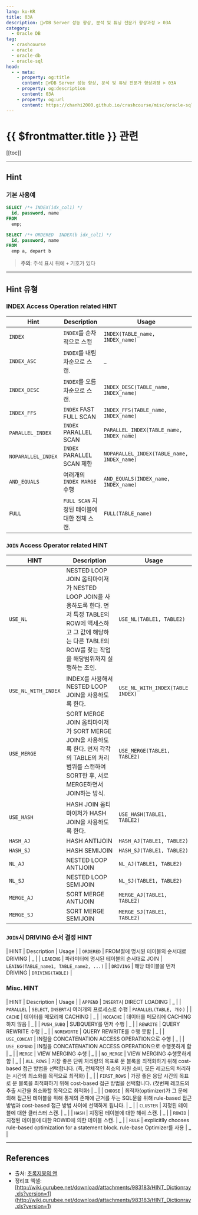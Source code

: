 ```yaml
---
lang: ko-KR
title: 03A
description: 🙆‍♂️DB Server 성능 향상, 분석 및 튜닝 전문가 향상과정 > 03A
category:
  - Oracle DB
tag: 
  - crashcourse
  - oracle
  - oracle-db
  - oracle-sql
head:
  - - meta:
    - property: og:title
      content: 🙆‍♂️DB Server 성능 향상, 분석 및 튜닝 전문가 향상과정 > 03A
    - property: og:description
      content: 03A
    - property: og:url
      content: https://chanhi2000.github.io/crashcourse/misc/oracle-sql-db-tuning/03a.html
---
```


# {{ $frontmatter.title }} 관련

[[toc]]

---

## Hint

### 기본 사용예

```sql
SELECT /*+ INDEX(idx_col1) */ 
  id, password, name
FROM 
  emp;

SELECT /*+ ORDERED  INDEX(b idx_col1) */ 
  id, password, name
FROM
  emp a, depart b
```
> __주의__: 주석 표시 뒤에 `+` 기호가 있다

---

## Hint 유형

### INDEX Access Operation related HINT

| Hint | Description | Usage |
| ---- | ------- | ----- |
| `INDEX` |  `INDEX`를 순차적으로 스캔 | `INDEX(TABLE_name, INDEX_name)` |
| `INDEX_ASC` | `INDEX`를 내림차순으로 스캔. | _ | 
| `INDEX_DESC` | `INDEX`를 오름차순으로 스캔. | `INDEX_DESC(TABLE_name, INDEX_name)` |
| `INDEX_FFS` | `INDEX` FAST FULL SCAN | `INDEX_FFS(TABLE_name, INDEX_name)` |
| `PARALLEL_INDEX` | `INDEX` PARALLEL SCAN | `PARALLEL_INDEX(TABLE_name, INDEX_name)` |
| `NOPARALLEL_INDEX` | `INDEX` PARALLEL SCAN 제한 | `NOPARALLEL_INDEX(TABLE_name, INDEX_name)` |
| `AND_EQUALS` | 여러개의 `INDEX MARGE` 수행 | `AND_EQUALS(INDEX_name, INDEX_name)` |
| `FULL` | `FULL SCAN` 지정된 테이블에 대한 전체 스캔. | `FULL(TABLE_name)` |


### `JOIN` Access Operator related HINT

| HINT | Description | Usage |  
| ---- | ----------- | ----- |
| `USE_NL` | NESTED LOOP JOIN 옵티마이저가 NESTED LOOP JOIN을 사용하도록 한다. 먼저 특정 TABLE의 ROW에 액세스하고 그 값에 해당하는 다른 TABLE의 ROW를 찾는 작업을 해당범위까지 실행하는 조인. | `USE_NL(TABLE1, TABLE2)` |
| `USE_NL_WITH_INDEX` | INDEX를 사용해서 NESTED LOOP JOIN을 사용하도록 한다. |  `USE_NL_WITH_INDEX(TABLE  INDEX)` |
| `USE_MERGE` | SORT MERGE JOIN 옵티마이저가 SORT MERGE JOIN을 사용하도록 한다.  먼저 각각의 TABLE의 처리 범위를 스캔하여 SORT한 후, 서로 MERGE하면서 JOIN하는 방식. | `USE_MERGE(TABLE1, TABLE2)` |
| `USE_HASH` | HASH JOIN 옵티마이저가 HASH JOIN을 사용하도록 한다. | `USE_HASH(TABLE1, TABLE2)` |
| `HASH_AJ` | HASH ANTIJOIN | `HASH_AJ(TABLE1, TABLE2)` |
| `HASH_SJ` | HASH SEMIJOIN | `HASH_SJ(TABLE1, TABLE2)` |
| `NL_AJ` | NESTED LOOP ANTIJOIN | `NL_AJ(TABLE1, TABLE2)` |
| `NL_SJ` | NESTED LOOP SEMIJOIN | `NL_SJ(TABLE1, TABLE2)` |
| `MERGE_AJ` | SORT MERGE ANTIJOIN | `MERGE_AJ(TABLE1, TABLE2)` |
| `MERGE_SJ` | SORT MERGE SEMIJOIN | `MERGE_SJ(TABLE1, TABLE2)` |


### `JOIN`시 DRIVING 순서 결정 HINT

| HINT | Description | Usage | 
| `ORDERED` | FROM절에 명시된 테이블의 순서대로 DRIVING | _ |
| `LEADING` | 파라미터에 명시된 테이블의 순서대로 JOIN | `LEAING(TABLE_name1, TABLE_name2, ...)` |
| `DRIVING` | 해당 테이블을 먼저 DRIVING | `DRIVING(TABLE)` |


### Misc. HINT

| HINT | Description | Usage | 
| `APPEND` | `INSERT`시 DIRECT LOADING | _ |
| `PARALLEL` | `SELECT`, `INSERT`시 여러개의 프로세스로 수행 | `PARALLEL(TABLE, 개수)` |
| `CACHE` | 데이터를 메모리에 CACHING | _ |
| `NOCACHE` | 데이터를 메모리에 CACHING하지 않음 | _ |
| `PUSH_SUBQ` | SUBQUERY를 먼저 수행 | _ |
| `REWRITE` | QUERY REWRITE 수행 | _ |
| `NOREWIRTE` | QUERY REWRITE를 수행 못함 | _ |
| `USE_CONCAT` | IN절을 CONCATENATION ACCESS OPERATION으로 수행 | _ |
| `USE_EXPAND` | IN절을 CONCATENATION ACCESS OPERATION으로 수행못하게 함 | _ |
| `MERGE` | VIEW MERGING 수행 | _ |
| `NO_MERGE` | VIEW MERGING 수행못하게 함 | _ |
| `ALL_ROWS` | 가장 좋은 단위 처리량의 목표로 문 블록을 최적화하기 위해 cost-based 접근 방법을 선택합니다. (즉, 전체적인 최소의 자원 소비, 모든 레코드의 처리하는 시간의 최소화를 목적으로 최적화) | _ |
| `FIRST_ROWS` | 가장 좋은 응답 시간의 목표로 문 블록을 최적화하기 위해 cost-based 접근 방법을 선택합니다. (첫번째 레코드의 추출 시간을 최소화할 목적으로 최적화) | _ |
| `CHOOSE` | 최적자(optimizer)가 그 문에 의해 접근된 테이블을 위해 통계의 존재에 근거를 두는 SQL문을 위해 rule-based 접근 방법과 cost-based 접근 방법 사이에 선택하게 됩니다. | _ |
| `CLUSTER` | 지정된 테이블에 대한 클러스터 스캔. | _ |
| `HASH` | 지정된 테이블에 대한 해쉬 스캔. | _ |
| `ROWID` | 지정된 테이블에 대한 ROWID에 의한 테이블 스캔. | _ |
| `RULE` | explicitlly chooses rule-based optimization for a statement block. rule-base Optimizer를 사용 | _ | 

---

## References 

- 출처: [초록지붕의 앤](http://annehouse.tistory.com/413)
- 정리표 엑샐: [http://wiki.gurubee.net/download/attachments/983183/HINT_Dictionray.xls?version=1](http://wiki.gurubee.net/download/attachments/983183/HINT_Dictionray.xls?version=1)

